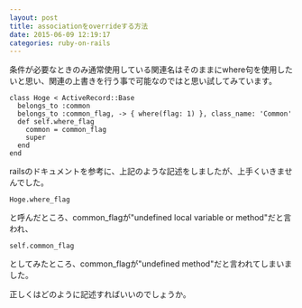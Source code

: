 ```yaml
---
layout: post
title: associationをoverrideする方法
date: 2015-06-09 12:19:17
categories: ruby-on-rails
---
```

<!-- {% raw %} -->
<p>条件が必要なときのみ通常使用している関連名はそのままにwhere句を使用したいと思い、関連の上書きを行う事で可能なのではと思い試してみています。</p>

<pre><code>class Hoge &lt; ActiveRecord::Base
  belongs_to :common
  belongs_to :common_flag, -&gt; { where(flag: 1) }, class_name: 'Common'
  def self.where_flag
    common = common_flag
    super
  end
end
</code></pre>

<p>railsのドキュメントを参考に、上記のような記述をしましたが、上手くいきませんでした。</p>

<pre><code>Hoge.where_flag
</code></pre>

<p>と呼んだところ、common_flagが"undefined local variable or method"だと言われ、</p>

<pre><code>self.common_flag
</code></pre>

<p>としてみたところ、common_flagが"undefined method"だと言われてしまいました。</p>

<p>正しくはどのように記述すればいいのでしょうか。</p>
<!-- {% endraw %} -->
